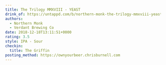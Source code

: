 ```yaml
---
title: The Trilogy MMXVIII - YEAST
drink_of: https://untappd.com/b/northern-monk-the-trilogy-mmxviii-yeast/2942202
authors:
  - Northern Monk
  - Verdant Brewing Co
date: 2018-12-18T13:11:51+0000
rating: 3.5
style: IPA - Sour
checkin:
  title: The Griffin
posting_method: https://ownyourbeer.chrisburnell.com
---
```

